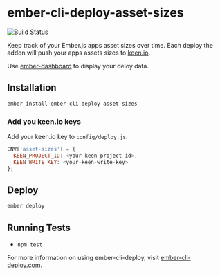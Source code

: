 # ember-cli-deploy-asset-sizes

[![Build Status](https://travis-ci.org/kiwiupover/ember-cli-deploy-asset-sizes.svg?branch=master)](https://travis-ci.org/kiwiupover/ember-cli-deploy-asset-sizes)

Keep track of your Ember.js apps asset sizes over time. Each deploy the addon will push your apps assets sizes to [keen.io](https://keen.io).

Use [ember-dashboard](https://github.com/kiwiupover/ember-dashboard) to display your deloy data.

## Installation

```sh
ember install ember-cli-deploy-asset-sizes
```

### Add you keen.io keys
Add your keen.io key to `config/deploy.js`.

```js
ENV['asset-sizes'] = {
  KEEN_PROJECT_ID: <your-keen-project-id>,
  KEEN_WRITE_KEY: <your-keen-write-key>
};
```
## Deploy

```sh
ember deploy
```

## Running Tests

* `npm test`


For more information on using ember-cli-deploy, visit [ember-cli-deploy.com](http://ember-cli-deploy.com/).
